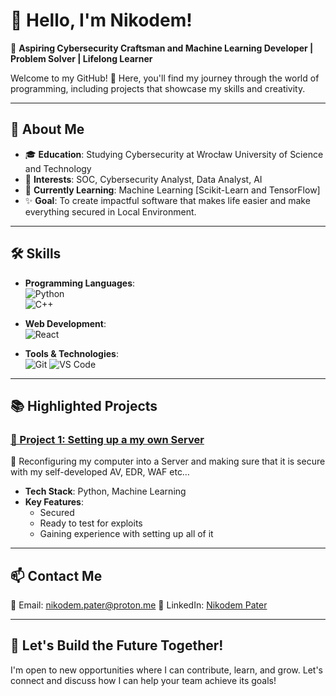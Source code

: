 # 👋 Hello, I'm Nikodem!  
🎯 **Aspiring Cybersecurity Craftsman and Machine Learning Developer | Problem Solver | Lifelong Learner**  

Welcome to my GitHub! 🚀 Here, you'll find my journey through the world of programming, including projects that showcase my skills and creativity.

---

## 🌟 **About Me**  
- 🎓 **Education**: Studying Cybersecurity at Wrocław University of Science and Technology
- 💼 **Interests**: SOC, Cybersecurity Analyst, Data Analyst, AI  
- 🌱 **Currently Learning**: Machine Learning [Scikit-Learn and TensorFlow]
- ✨ **Goal**: To create impactful software that makes life easier and make everything secured in Local Environment.

---

## 🛠️ **Skills**  
- **Programming Languages**:  
  ![Python](https://img.shields.io/badge/-Python-3776AB?logo=python&logoColor=white)  
  ![C++](https://img.shields.io/badge/-C++-00599C?logo=cplusplus&logoColor=white)

- **Web Development**:  
  ![React](https://img.shields.io/badge/-React-61DAFB?logo=react&logoColor=black)

- **Tools & Technologies**:  
  ![Git](https://img.shields.io/badge/-Git-F05032?logo=git&logoColor=white)
  ![VS Code](https://img.shields.io/badge/-VS_Code-007ACC?logo=visualstudiocode&logoColor=white)

---

## 📚 **Highlighted Projects**  

### [📂 Project 1: Setting up a my own Server](https://github.com/NikodemPater/NikodemPater/tree/My-own-server-with-all-security-solutions-set-up)  
🌟 Reconfiguring my computer into a Server and making sure that it is secure with my self-developed AV, EDR, WAF etc…
- **Tech Stack**: Python, Machine Learning 
- **Key Features**:  
  - Secured  
  - Ready to test for exploits 
  - Gaining experience with setting up all of it

---

## 📫 **Contact Me**  
📧 Email: nikodem.pater@proton.me
💼 LinkedIn: [Nikodem Pater]([https://linkedin.com/in/yourprofile](https://www.linkedin.com/in/nikodem-pater-8bb72a302/))  

---

## 🎯 **Let's Build the Future Together!**  
I'm open to new opportunities where I can contribute, learn, and grow. Let's connect and discuss how I can help your team achieve its goals!  
